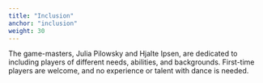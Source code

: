 ```yaml
---
title: "Inclusion"
anchor: "inclusion"
weight: 30
---
```


The game-masters, Julia Pilowsky and Hjalte Ipsen, are dedicated to including players of different needs, abilities, and backgrounds. First-time players are welcome, and no experience or talent with dance is needed.
